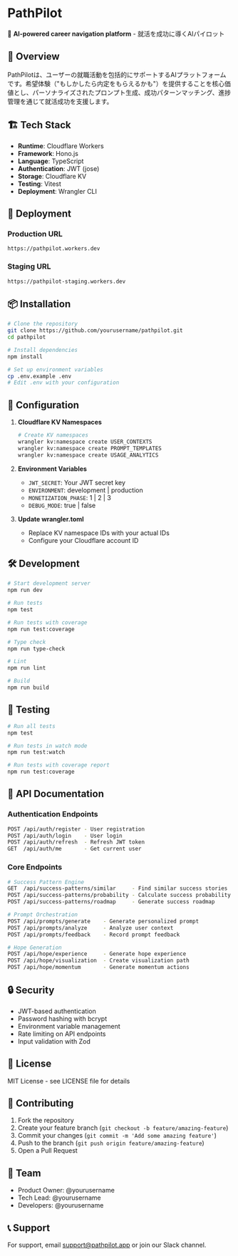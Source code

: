 # PathPilot

🚀 **AI-powered career navigation platform** - 就活を成功に導くAIパイロット

## 🌟 Overview

PathPilotは、ユーザーの就職活動を包括的にサポートするAIプラットフォームです。希望体験（"もしかしたら内定をもらえるかも"）を提供することを核心価値とし、パーソナライズされたプロンプト生成、成功パターンマッチング、進捗管理を通じて就活成功を支援します。

## 🏗️ Tech Stack

- **Runtime**: Cloudflare Workers
- **Framework**: Hono.js
- **Language**: TypeScript
- **Authentication**: JWT (jose)
- **Storage**: Cloudflare KV
- **Testing**: Vitest
- **Deployment**: Wrangler CLI

## 🚀 Deployment

### Production URL
```
https://pathpilot.workers.dev
```

### Staging URL
```
https://pathpilot-staging.workers.dev
```

## 📦 Installation

```bash
# Clone the repository
git clone https://github.com/yourusername/pathpilot.git
cd pathpilot

# Install dependencies
npm install

# Set up environment variables
cp .env.example .env
# Edit .env with your configuration
```

## 🔧 Configuration

1. **Cloudflare KV Namespaces**
   ```bash
   # Create KV namespaces
   wrangler kv:namespace create USER_CONTEXTS
   wrangler kv:namespace create PROMPT_TEMPLATES
   wrangler kv:namespace create USAGE_ANALYTICS
   ```

2. **Environment Variables**
   - `JWT_SECRET`: Your JWT secret key
   - `ENVIRONMENT`: development | production
   - `MONETIZATION_PHASE`: 1 | 2 | 3
   - `DEBUG_MODE`: true | false

3. **Update wrangler.toml**
   - Replace KV namespace IDs with your actual IDs
   - Configure your Cloudflare account ID

## 🛠️ Development

```bash
# Start development server
npm run dev

# Run tests
npm test

# Run tests with coverage
npm run test:coverage

# Type check
npm run type-check

# Lint
npm run lint

# Build
npm run build
```

## 🧪 Testing

```bash
# Run all tests
npm test

# Run tests in watch mode
npm run test:watch

# Run tests with coverage report
npm run test:coverage
```

## 📝 API Documentation

### Authentication Endpoints

```bash
POST /api/auth/register - User registration
POST /api/auth/login    - User login
POST /api/auth/refresh  - Refresh JWT token
GET  /api/auth/me       - Get current user
```

### Core Endpoints

```bash
# Success Pattern Engine
GET  /api/success-patterns/similar     - Find similar success stories
POST /api/success-patterns/probability - Calculate success probability
POST /api/success-patterns/roadmap     - Generate success roadmap

# Prompt Orchestration
POST /api/prompts/generate    - Generate personalized prompt
POST /api/prompts/analyze     - Analyze user context
POST /api/prompts/feedback    - Record prompt feedback

# Hope Generation
POST /api/hope/experience     - Generate hope experience
POST /api/hope/visualization  - Create visualization path
POST /api/hope/momentum       - Generate momentum actions
```

## 🔒 Security

- JWT-based authentication
- Password hashing with bcrypt
- Environment variable management
- Rate limiting on API endpoints
- Input validation with Zod

## 📄 License

MIT License - see LICENSE file for details

## 🤝 Contributing

1. Fork the repository
2. Create your feature branch (`git checkout -b feature/amazing-feature`)
3. Commit your changes (`git commit -m 'Add some amazing feature'`)
4. Push to the branch (`git push origin feature/amazing-feature`)
5. Open a Pull Request

## 👥 Team

- Product Owner: @yourusername
- Tech Lead: @yourusername
- Developers: @yourusername

## 📞 Support

For support, email support@pathpilot.app or join our Slack channel.
